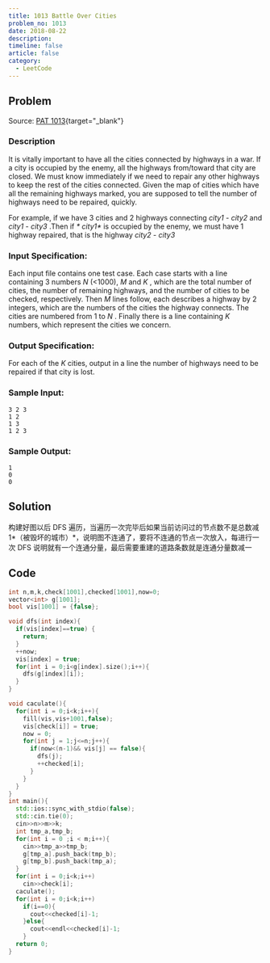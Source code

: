 ```yaml
---
title: 1013 Battle Over Cities
problem_no: 1013
date: 2018-08-22
description: 
timeline: false
article: false
category:
  - LeetCode
---
```


<!--more-->

## Problem

Source: [PAT 1013](https://pintia.cn/problem-sets/994805342720868352/exam/problems/994805500414115840){target="_blank"}

### Description

It is vitally important to have all the cities connected by highways in a war. If a city is occupied by the enemy, all
the highways from/toward that city are closed. We must know immediately if we need to repair any other highways to keep
the rest of the cities connected. Given the map of cities which have all the remaining highways marked, you are supposed
to tell the number of highways need to be repaired, quickly.

For example, if we have 3 cities and 2 highways connecting  _*city1*_ - _*city2*_ and _*city1*_ - _*city3*_ .Then if  _*
city1*_  is occupied by the enemy, we must have 1 highway repaired, that is the highway _*city2*_ - _*city3*_

### Input Specification:

Each input file contains one test case. Each case starts with a line containing 3 numbers _*N*_ (<1000), _*M*_ and _*K*_
, which are the total number of cities, the number of remaining highways, and the number of cities to be checked,
respectively. Then _*M*_ lines follow, each describes a highway by 2 integers, which are the numbers of the cities the
highway connects. The cities are numbered from 1 to  _*N*_ . Finally there is a line containing  _*K*_  numbers, which
represent the cities we concern.

### Output Specification:

For each of the _*K*_ cities, output in a line the number of highways need to be repaired if that city is lost.

### Sample Input:

```text
3 2 3
1 2
1 3
1 2 3
```

### Sample Output:

```text
1
0
0
```

## Solution

构建好图以后 DFS 遍历，当遍历一次完毕后如果当前访问过的节点数不是总数减 1*（被毁坏的城市）*，说明图不连通了，要将不连通的节点一次放入，每进行一次 DFS 说明就有一个连通分量，最后需要重建的道路条数就是连通分量数减一

## Code




```cpp
int n,m,k,check[1001],checked[1001],now=0;
vector<int> g[1001];
bool vis[1001] = {false};

void dfs(int index){
  if(vis[index]==true) {
    return;
  }
  ++now;
  vis[index] = true;
  for(int i = 0;i<g[index].size();i++){
    dfs(g[index][i]);
  }
}

void caculate(){
  for(int i = 0;i<k;i++){
    fill(vis,vis+1001,false);
    vis[check[i]] = true;
    now = 0;
    for(int j = 1;j<=n;j++){
      if(now<(n-1)&& vis[j] == false){
        dfs(j);
        ++checked[i];
      }
    }
  }
}
int main(){
  std::ios::sync_with_stdio(false);
  std::cin.tie(0);
  cin>>n>>m>>k;
  int tmp_a,tmp_b;
  for(int i = 0 ;i < m;i++){
    cin>>tmp_a>>tmp_b;
    g[tmp_a].push_back(tmp_b);
    g[tmp_b].push_back(tmp_a);
  }
  for(int i = 0;i<k;i++)
    cin>>check[i];
  caculate();
  for(int i = 0;i<k;i++)
    if(i==0){
      cout<<checked[i]-1;
    }else{
      cout<<endl<<checked[i]-1;
    }
  return 0;
}
```
